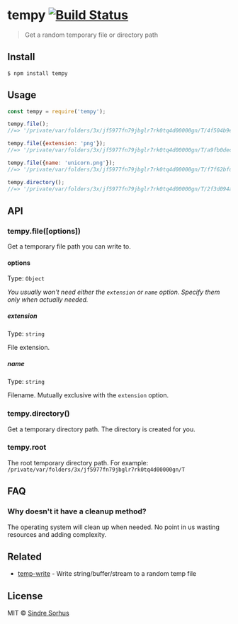 # tempy [![Build Status](https://travis-ci.org/sindresorhus/tempy.svg?branch=master)](https://travis-ci.org/sindresorhus/tempy)

> Get a random temporary file or directory path


## Install

```
$ npm install tempy
```


## Usage

```js
const tempy = require('tempy');

tempy.file();
//=> '/private/var/folders/3x/jf5977fn79jbglr7rk0tq4d00000gn/T/4f504b9edb5ba0e89451617bf9f971dd'

tempy.file({extension: 'png'});
//=> '/private/var/folders/3x/jf5977fn79jbglr7rk0tq4d00000gn/T/a9fb0decd08179eb6cf4691568aa2018.png'

tempy.file({name: 'unicorn.png'});
//=> '/private/var/folders/3x/jf5977fn79jbglr7rk0tq4d00000gn/T/f7f62bfd4e2a05f1589947647ed3f9ec/unicorn.png'

tempy.directory();
//=> '/private/var/folders/3x/jf5977fn79jbglr7rk0tq4d00000gn/T/2f3d094aec2cb1b93bb0f4cffce5ebd6'
```


## API

### tempy.file([options])

Get a temporary file path you can write to.

#### options

Type: `Object`

*You usually won't need either the `extension` or `name` option. Specify them only when actually needed.*

##### extension

Type: `string`

File extension.

##### name

Type: `string`

Filename. Mutually exclusive with the `extension` option.

### tempy.directory()

Get a temporary directory path. The directory is created for you.

### tempy.root

The root temporary directory path. For example: `/private/var/folders/3x/jf5977fn79jbglr7rk0tq4d00000gn/T`


## FAQ

### Why doesn't it have a cleanup method?

The operating system will clean up when needed. No point in us wasting resources and adding complexity.


## Related

- [temp-write](https://github.com/sindresorhus/temp-write) - Write string/buffer/stream to a random temp file


## License

MIT © [Sindre Sorhus](https://sindresorhus.com)
